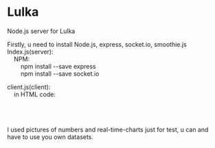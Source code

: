 # Lulka
 Node.js server for Lulka

 Firstly, u need to install Node.js, express, socket.io, smoothie.js
 Index.js(server):<br>
 &nbsp;&nbsp;&nbsp;&nbsp;NPM:<br>
    &nbsp;&nbsp;&nbsp;&nbsp;&nbsp;&nbsp;&nbsp;&nbsp;npm install --save express<br>
    &nbsp;&nbsp;&nbsp;&nbsp;&nbsp;&nbsp;&nbsp;&nbsp;npm install --save socket.io
    
 client.js(client):<br>
  &nbsp;&nbsp;&nbsp;&nbsp;in HTML code:<br>
   &nbsp;&nbsp;&nbsp;&nbsp;&nbsp;&nbsp;&nbsp;&nbsp;<script src="/socket.io/socket.io.js"></script><br>
   &nbsp;&nbsp;&nbsp;&nbsp;&nbsp;&nbsp;&nbsp;&nbsp;<script type="text/javascript" src="js/smoothie.js"></script><br>
   &nbsp;&nbsp;&nbsp;&nbsp;&nbsp;&nbsp;&nbsp;&nbsp;<script src="js/client.js"></script><br>
 
I used pictures of numbers and real-time-charts just for test, u can and have to use you own datasets.

   
   
